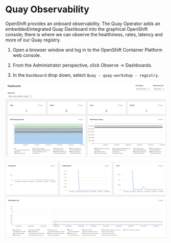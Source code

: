 # Quay Observability

OpenShift provides an onboard observability. The Quay Operator adds an embedded/integrated Quay Dashboard into the graphical OpenShift console; there is where we can observe the healthiness, rates, latency and more of our Quay registry.

1. Open a browser window and log in to the OpenShift Container Platform web console.

2. From the Administrator perspective, click Observe → Dashboards.

3. In the `Dashboard` drop down, select `Quay - quay-workshop - registry`.

![Quay Observability Dashboard](img/obs1.png)

![Quay Observability Dashboard 2](img/obs2.png)
